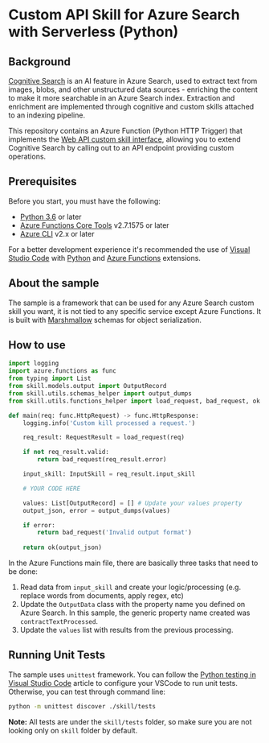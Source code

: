 # Custom API Skill for Azure Search with Serverless (Python)

## Background

[Cognitive Search](https://docs.microsoft.com/en-us/azure/search/cognitive-search-concept-intro) is an AI feature in Azure Search, used to extract text from images, blobs, and other unstructured data sources - enriching the content to make it more searchable in an Azure Search index. Extraction and enrichment are implemented through cognitive and custom skills attached to an indexing pipeline.

This repository contains an Azure Function (Python HTTP Trigger) that implements the [Web API custom skill interface](https://docs.microsoft.com/en-us/azure/search/cognitive-search-custom-skill-interface#web-api-custom-skill-interface), allowing you to extend Cognitive Search by calling out to an API endpoint providing custom operations.

## Prerequisites

Before you start, you must have the following:

- [Python 3.6](https://www.python.org/downloads/) or later
- [Azure Functions Core Tools](https://docs.microsoft.com/en-us/azure/azure-functions/functions-run-local#v2) v2.7.1575 or later
- [Azure CLI](https://docs.microsoft.com/en-us/cli/azure/install-azure-cli?view=azure-cli-latest) v2.x or later

For a better development experience it's recommended the use of [Visual Studio Code](https://code.visualstudio.com/) with [Python](https://marketplace.visualstudio.com/items?itemName=ms-python.python) and [Azure Functions](https://marketplace.visualstudio.com/items?itemName=ms-azuretools.vscode-azurefunctions) extensions.

## About the sample

The sample is a framework that can be used for any Azure Search custom skill you want, it is not tied to any specific service except Azure Functions. It is built with [Marshmallow](https://marshmallow.readthedocs.io/en/stable/) schemas for object serialization.

## How to use

```python
import logging
import azure.functions as func
from typing import List
from skill.models.output import OutputRecord
from skill.utils.schemas_helper import output_dumps
from skill.utils.functions_helper import load_request, bad_request, ok

def main(req: func.HttpRequest) -> func.HttpResponse:
    logging.info('Custom kill processed a request.')

    req_result: RequestResult = load_request(req)

    if not req_result.valid:
        return bad_request(req_result.error)

    input_skill: InputSkill = req_result.input_skill

    # YOUR CODE HERE

    values: List[OutputRecord] = [] # Update your values property
    output_json, error = output_dumps(values)

    if error:
        return bad_request('Invalid output format')
    
    return ok(output_json)
```

In the Azure Functions main file, there are basically three tasks that need to be done:

1. Read data from `input_skill` and create your logic/processing (e.g. replace words from documents, apply regex, etc)
2. Update the `OutputData` class with the property name you defined on Azure Search. In this sample, the generic property name created was `contractTextProcessed`.
3. Update the `values` list with results from the previous processing.

## Running Unit Tests

The sample uses `unittest` framework. You can follow the [Python testing in Visual Studio Code](https://code.visualstudio.com/docs/python/testing) article to configure your VSCode to run unit tests. Otherwise, you can test through command line:

```sh
python -m unittest discover ./skill/tests
```

**Note:** All tests are under the `skill/tests` folder, so make sure you are not looking only on `skill` folder by default.

